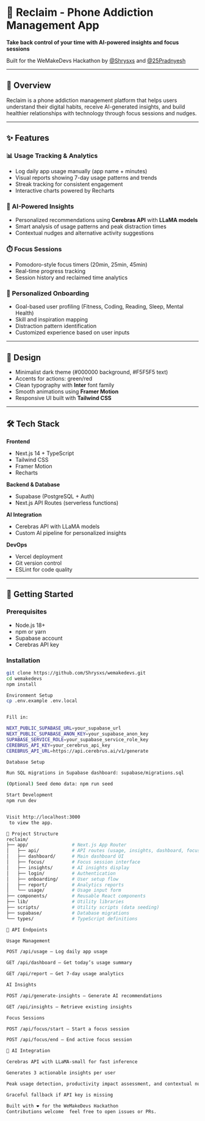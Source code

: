 # 📱 Reclaim - Phone Addiction Management App

**Take back control of your time with AI-powered insights and focus sessions**

Built for the WeMakeDevs Hackathon by [@Shrysxs](https://github.com/Shrysxs) and [@25Pradnyesh](https://github.com/25Pradnyesh)

---

## 🌟 Overview

Reclaim is a phone addiction management platform that helps users understand their digital habits, receive AI-generated insights, and build healthier relationships with technology through focus sessions and nudges.

---

## ✨ Features

### 📊 Usage Tracking & Analytics
- Log daily app usage manually (app name + minutes)
- Visual reports showing 7-day usage patterns and trends
- Streak tracking for consistent engagement
- Interactive charts powered by Recharts

### 🤖 AI-Powered Insights
- Personalized recommendations using **Cerebras API** with **LLaMA models**
- Smart analysis of usage patterns and peak distraction times
- Contextual nudges and alternative activity suggestions

### ⏱️ Focus Sessions
- Pomodoro-style focus timers (20min, 25min, 45min)
- Real-time progress tracking
- Session history and reclaimed time analytics

### 👤 Personalized Onboarding
- Goal-based user profiling (Fitness, Coding, Reading, Sleep, Mental Health)
- Skill and inspiration mapping
- Distraction pattern identification
- Customized experience based on user inputs

---

## 🎨 Design
- Minimalist dark theme (#000000 background, #F5F5F5 text)
- Accents for actions: green/red
- Clean typography with **Inter** font family
- Smooth animations using **Framer Motion**
- Responsive UI built with **Tailwind CSS**

---

## 🛠️ Tech Stack

**Frontend**
- Next.js 14 + TypeScript  
- Tailwind CSS  
- Framer Motion  
- Recharts  

**Backend & Database**
- Supabase (PostgreSQL + Auth)
- Next.js API Routes (serverless functions)  

**AI Integration**
- Cerebras API with LLaMA models
- Custom AI pipeline for personalized insights

**DevOps**
- Vercel deployment
- Git version control
- ESLint for code quality

---

## 🚀 Getting Started

### Prerequisites
- Node.js 18+
- npm or yarn
- Supabase account
- Cerebras API key

### Installation
```bash
git clone https://github.com/Shrysxs/wemakedevs.git
cd wemakedevs
npm install

Environment Setup
cp .env.example .env.local


Fill in:

NEXT_PUBLIC_SUPABASE_URL=your_supabase_url
NEXT_PUBLIC_SUPABASE_ANON_KEY=your_supabase_anon_key
SUPABASE_SERVICE_ROLE=your_supabase_service_role_key
CEREBRUS_API_KEY=your_cerebrus_api_key
CEREBRUS_API_URL=https://api.cerebrus.ai/v1/generate

Database Setup

Run SQL migrations in Supabase dashboard: supabase/migrations.sql

(Optional) Seed demo data: npm run seed

Start Development
npm run dev


Visit http://localhost:3000
 to view the app.

📁 Project Structure
reclaim/
├── app/                # Next.js App Router
│   ├── api/            # API routes (usage, insights, dashboard, focus, report)
│   ├── dashboard/      # Main dashboard UI
│   ├── focus/          # Focus session interface
│   ├── insights/       # AI insights display
│   ├── login/          # Authentication
│   ├── onboarding/     # User setup flow
│   ├── report/         # Analytics reports
│   └── usage/          # Usage input form
├── components/         # Reusable React components
├── lib/                # Utility libraries
├── scripts/            # Utility scripts (data seeding)
├── supabase/           # Database migrations
└── types/              # TypeScript definitions

🔌 API Endpoints

Usage Management

POST /api/usage – Log daily app usage

GET /api/dashboard – Get today’s usage summary

GET /api/report – Get 7-day usage analytics

AI Insights

POST /api/generate-insights – Generate AI recommendations

GET /api/insights – Retrieve existing insights

Focus Sessions

POST /api/focus/start – Start a focus session

POST /api/focus/end – End active focus session

🤖 AI Integration

Cerebras API with LLaMA-small for fast inference

Generates 3 actionable insights per user

Peak usage detection, productivity impact assessment, and contextual nudges

Graceful fallback if API key is missing

Built with ❤️ for the WeMakeDevs Hackathon
Contributions welcome  feel free to open issues or PRs.